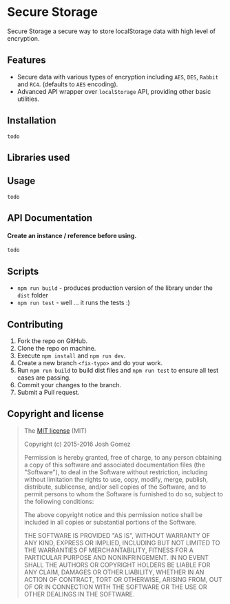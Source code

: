# Secure Storage

Secure Storage a secure way to store localStorage data with high level of encryption.

<!-- **[LIVE DEMO](http://softvar.github.io/secure-ls#live-demo)** -->

## Features

-   Secure data with various types of encryption including `AES`, `DES`, `Rabbit` and `RC4`. (defaults to `AES` encoding).
-   Advanced API wrapper over `localStorage` API, providing other basic utilities.

## Installation

```
todo
```

## Libraries used

## Usage

```
todo
```

## API Documentation

#### Create an instance / reference before using.

```
todo
```

## Scripts

-   `npm run build` - produces production version of the library under the `dist` folder
-   `npm run test` - well ... it runs the tests :)

## Contributing

1. Fork the repo on GitHub.
2. Clone the repo on machine.
3. Execute `npm install` and `npm run dev`.
4. Create a new branch `<fix-typo>` and do your work.
5. Run `npm run build` to build dist files and `npm run test` to ensure all test cases are passing.
6. Commit your changes to the branch.
7. Submit a Pull request.

## Copyright and license

> The [MIT license](https://opensource.org/licenses/MIT) (MIT)
>
> Copyright (c) 2015-2016 Josh Gomez
>
> Permission is hereby granted, free of charge, to any person obtaining a copy of this software and associated documentation files (the "Software"), to deal in the Software without restriction, including without limitation the rights to use, copy, modify, merge, publish, distribute, sublicense, and/or sell copies of the Software, and to permit persons to whom the Software is furnished to do so, subject to the following conditions:
>
> The above copyright notice and this permission notice shall be included in all copies or substantial portions of the Software.
>
> THE SOFTWARE IS PROVIDED "AS IS", WITHOUT WARRANTY OF ANY KIND, EXPRESS OR IMPLIED, INCLUDING BUT NOT LIMITED TO THE WARRANTIES OF MERCHANTABILITY, FITNESS FOR A PARTICULAR PURPOSE AND NONINFRINGEMENT. IN NO EVENT SHALL THE AUTHORS OR COPYRIGHT HOLDERS BE LIABLE FOR ANY CLAIM, DAMAGES OR OTHER LIABILITY, WHETHER IN AN ACTION OF CONTRACT, TORT OR OTHERWISE, ARISING FROM, OUT OF OR IN CONNECTION WITH THE SOFTWARE OR THE USE OR OTHER DEALINGS IN THE SOFTWARE.
